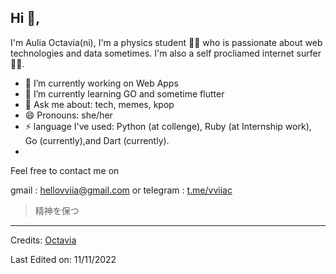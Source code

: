 <!-- <p align="center">
	/*<a href="https://github.com/fleetimee/fleetimee">
		<img src="https://raw.githubusercontent.com/vviia/vviia/main/github-metrics.svg">
	</a>
</p> -->

## Hi 👋, 
I'm Aulia Octavia(ni), I'm a physics student 👨‍💻 who is passionate about web technologies and data sometimes. I'm also a self procliamed internet surfer
🏄‍♂️. 

- 🔭 I’m currently working on Web Apps 
- 🌱 I’m currently learning GO and sometime flutter
- 💬 Ask me about: tech, memes, kpop
- 😄 Pronouns: she/her
-  ⚡ language I've used: Python (at collenge),  Ruby (at Internship work), Go (currently),and Dart (currently). 
-  

Feel free to contact me on

gmail : hellovviia@gmail.com or telegram : [t.me/vviiac](https://t.me/vviiac)


> 精神を保つ

-----
Credits: [Octavia](https://github.com/vviia)

Last Edited on: 11/11/2022
 
